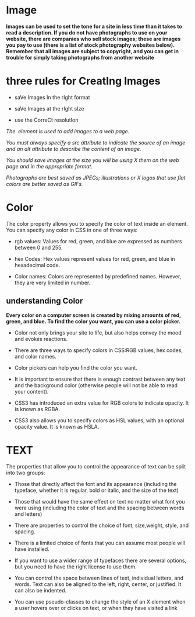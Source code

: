 # Image

**Images can be used to set the tone for a site in less time than it takes to read a description. If you do not have photographs to use on your website, there are companies who sell stock images; these are images you pay to use (there is a list of stock photography websites below). Remember that all images are subject to copyright, and you can get in trouble for simply taking photographs from another website**

# three rules for CreatIng Images

* saVe Images In the rIght format

* saVe Images at the rIght sIze

* use the CorreCt resolutIon


*The <img> element is used to add images to a web page.*

*You must always specify a src attribute to indicate the source of an image and an alt attribute to describe the content of an image.*

*You should save images at the size you will be using  X them on the web page and in the appropriate format.*

*Photographs are best saved as JPEGs; illustrations or  X logos that use flat colors are better saved as GIFs.*


# Color

The color property allows you to specify the color of text inside an element. You can specify any color in CSS in one of three ways:

* rgb values: Values for red, green, and blue are expressed as numbers between 0 and 255.

* hex Codes: Hex values represent values for red, green, and blue in hexadecimal code.

* Color names: Colors are represented by predefined names. However, they are very limited in number.


## understanding Color

**Every color on a computer screen is created by mixing amounts of red, green, and blue. To find the color you want, you can use a color picker.**

* Color not only brings your site to life, but also helps convey the mood and evokes reactions.

* There are three ways to specify colors in CSS:RGB values, hex codes, and color names.

* Color pickers can help you find the color you want. 

* It is important to ensure that there is enough contrast between any text and the background color (otherwise people will not be able to read your content).

* CSS3 has introduced an extra value for RGB colors to indicate opacity. It is known as RGBA.

* CSS3 also allows you to specify colors as HSL values, with an optional opacity value. It is known as HSLA.

# TEXT

The properties that allow you to control the appearance of text can be split into two groups:

* Those that directly affect the font and its appearance (including the typeface, whether it is regular, bold or italic, and the size of the text)

* Those that would have the same effect on text no matter what font you were using (including the color of text and the spacing between words and letters)

* There are properties to control the choice of font, size,weight, style, and spacing.

* There is a limited choice of fonts that you can assume most people will have installed.

* If you want to use a wider range of typefaces there are several options, but you need to have the right license to use them.

* You can control the space between lines of text, individual letters, and words. Text can also be aligned to the left, right, center, or justified. It can also be indented.

* You can use pseudo-classes to change the style of an  X element when a user hovers over or clicks on text, or when they have visited a link





